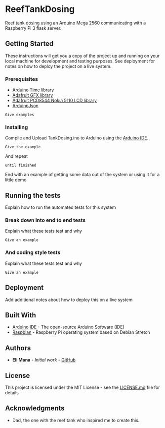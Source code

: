 # ReefTankDosing

Reef tank dosing using an Arduino Mega 2560 communicating with a Raspberry Pi 3 flask server.

## Getting Started

These instructions will get you a copy of the project up and running on your local machine for development and testing purposes. See deployment for notes on how to deploy the project on a live system.

### Prerequisites

* [Arduino Time library](https://github.com/PaulStoffregen/Time)
* [Adafruit GFX library](https://github.com/adafruit/Adafruit-GFX-Library)
* [Adafruit PCD8544 Nokia 5110 LCD library](https://github.com/adafruit/Adafruit-PCD8544-Nokia-5110-LCD-library)
* [ArduinoJson](https://github.com/bblanchon/ArduinoJson)

```
Give examples
```

### Installing

Compile and Upload TankDosing.ino to Arduino using the [Arduino IDE](https://www.arduino.cc/en/Main/Software).

```
Give the example
```

And repeat

```
until finished
```

End with an example of getting some data out of the system or using it for a little demo

## Running the tests

Explain how to run the automated tests for this system

### Break down into end to end tests

Explain what these tests test and why

```
Give an example
```

### And coding style tests

Explain what these tests test and why

```
Give an example
```

## Deployment

Add additional notes about how to deploy this on a live system

## Built With

* [Arduino IDE](https://www.arduino.cc/en/Main/Software) - The open-source Arduino Software (IDE)
* [Raspbian](https://www.raspberrypi.org/downloads/raspbian/) - Raspberry Pi operating system based on Debian Stretch

## Authors

* **Eli Mana** - *Initial work* - [GitHub](https://github.com/elimana)

## License

This project is licensed under the MIT License - see the [LICENSE.md](LICENSE.md) file for details

## Acknowledgments

* Dad, the one with the reef tank who inspired me to create this.
